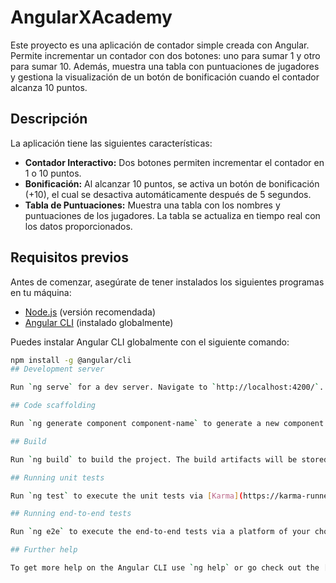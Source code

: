 # AngularXAcademy

Este proyecto es una aplicación de contador simple creada con Angular. Permite incrementar un contador con dos botones: uno para sumar 1 y otro para sumar 10. Además, muestra una tabla con puntuaciones de jugadores y gestiona la visualización de un botón de bonificación cuando el contador alcanza 10 puntos.

## Descripción

La aplicación tiene las siguientes características:

- **Contador Interactivo:** Dos botones permiten incrementar el contador en 1 o 10 puntos.
- **Bonificación:** Al alcanzar 10 puntos, se activa un botón de bonificación (+10), el cual se desactiva automáticamente después de 5 segundos.
- **Tabla de Puntuaciones:** Muestra una tabla con los nombres y puntuaciones de los jugadores. La tabla se actualiza en tiempo real con los datos proporcionados.

## Requisitos previos

Antes de comenzar, asegúrate de tener instalados los siguientes programas en tu máquina:

- [Node.js](https://nodejs.org/) (versión recomendada)
- [Angular CLI](https://angular.dev/cli) (instalado globalmente)

Puedes instalar Angular CLI globalmente con el siguiente comando:

```bash
npm install -g @angular/cli
## Development server

Run `ng serve` for a dev server. Navigate to `http://localhost:4200/`. The application will automatically reload if you change any of the source files.

## Code scaffolding

Run `ng generate component component-name` to generate a new component. You can also use `ng generate directive|pipe|service|class|guard|interface|enum|module`.

## Build

Run `ng build` to build the project. The build artifacts will be stored in the `dist/` directory.

## Running unit tests

Run `ng test` to execute the unit tests via [Karma](https://karma-runner.github.io).

## Running end-to-end tests

Run `ng e2e` to execute the end-to-end tests via a platform of your choice. To use this command, you need to first add a package that implements end-to-end testing capabilities.

## Further help

To get more help on the Angular CLI use `ng help` or go check out the [Angular CLI Overview and Command Reference](https://angular.dev/tools/cli) page.
